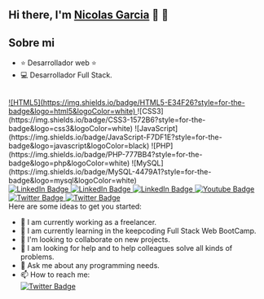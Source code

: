 ## Hi there, I'm <a href="https://github.com/isaias09">Nicolas Garcia</a> 👋 👋


## Sobre mi

- ⭐ Desarrollador web ⭐
- 💻 Desarrollador Full Stack.

<br>
<a href="#"> ![HTML5](https://img.shields.io/badge/HTML5-E34F26?style=for-the-badge&logo=html5&logoColor=white) </a>
![CSS3](https://img.shields.io/badge/CSS3-1572B6?style=for-the-badge&logo=css3&logoColor=white)
![JavaScript](https://img.shields.io/badge/JavaScript-F7DF1E?style=for-the-badge&logo=javascript&logoColor=black)
![PHP](https://img.shields.io/badge/PHP-777BB4?style=for-the-badge&logo=php&logoColor=white)
![MySQL](https://img.shields.io/badge/MySQL-4479A1?style=for-the-badge&logo=mysql&logoColor=white)
<br>

<div id="badges">
  <a href="#">
    <img src="https://img.shields.io/badge/LinkedIn-blue?style=for-the-badge&logo=linkedin&logoColor=white" alt="LinkedIn Badge"/>
  </a>
  <a href="#">
    <img src="https://img.shields.io/badge/github-black?style=for-the-badge&logo=github&logoColor=white" alt="LinkedIn Badge"/>
  </a>
  <a href="#">
    <img src="https://img.shields.io/badge/Discord-purple?style=for-the-badge&logo=Discord&logoColor=white" alt="LinkedIn Badge"/>
  </a>
  <a href="#">
    <img src="https://img.shields.io/badge/instagram-pink?style=for-the-badge&logo=instagram&logoColor=white" alt="Youtube Badge"/>
  </a>
  <a href="#">
    <img src="https://img.shields.io/badge/X-black?style=for-the-badge&logo=X&logoColor=white" alt="Twitter Badge"/>
  </a>
  <a href="#">
    <img src="https://img.shields.io/badge/Facebook-blue?style=for-the-badge&logo=Facebook&logoColor=white" alt="Twitter Badge"/>
  </a>
</div>
Here are some ideas to get you started:

- 🔭 I am currently working as a freelancer.
- 🌱 I am currently learning in the keepcoding Full Stack Web BootCamp.
- 👯 I'm looking to collaborate on new projects.
- 🤔 I am looking for help and to help colleagues solve all kinds of problems.
- 💬 Ask me about any programming needs.
- 📫 How to reach me: <br>
   <a href="#">
    <img src="https://img.shields.io/badge/URL-blue?style=for-the-badge&logo=Word&logoColor=white" alt="Twitter Badge"/>
  </a>


